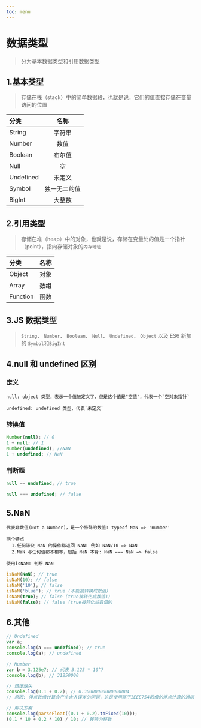```yaml
---
toc: menu
---
```


# 数据类型

> 分为基本数据类型和引用数据类型

## 1.基本类型

> 存储在栈（stack）中的简单数据段，也就是说，它们的值直接存储在变量访问的位置

| 分类      |     名称     |
| :-------- | :----------: |
| String    |    字符串    |
| Number    |     数值     |
| Boolean   |    布尔值    |
| Null      |      空      |
| Undefined |    未定义    |
| Symbol    | 独一无二的值 |
| BigInt    |    大整数    |

## 2.引用类型

> 存储在堆（heap）中的对象，也就是说，存储在变量处的值是一个指针（point），指向存储对象的`内存地址`

| 分类     | 名称 |
| :------- | :--: |
| Object   | 对象 |
| Array    | 数组 |
| Function | 函数 |

## 3.JS 数据类型

> `String`、 `Number`、 `Boolean`、 `Null`、 `Undefined`、 `Object` 以及 ES6 新加的 `Symbol`和`BigInt`

## 4.null 和 undefined 区别

### 定义

```
null: object 类型，表示一个值被定义了，但是这个值是"空值"，代表一个`空对象指针`

undefined: undefined 类型，代表`未定义`
```

### 转换值

```js
Number(null); // 0
1 + null; // 1
Number(undefined); //NaN
1 + undefined; // NaN
```

### 判断题

```js
null == undefined; // true

null === undefined; // false
```

## 5.NaN

```
代表非数值(Not a Number)，是一个特殊的数值: typeof NaN => 'number'

两个特点
  1.任何涉及 NaN 的操作都返回 NaN: 例如 NaN/10 => NaN
  2.NaN 与任何值都不相等，包括 NaN 本身: NaN === NaN => false

使用isNaN: 判断 NaN
```

```js
isNaN(NaN); // true
isNaN(10); // false
isNaN('10'); // false
isNaN('blue'); // true (不能被转换成数值)
isNaN(true); // false (true被转化成数值1)
isNaN(false); // false (true被转化成数值0)
```

## 6.其他

```js
// Undefined
var a;
console.log(a === undefined); // true
console.log(a); // undefined

// Number
var b = 3.125e7; // 代表 3.125 * 10^7
console.log(b); // 31250000

// 精度缺失
console.log(0.1 + 0.2); // 0.30000000000000004
// 原因: 浮点数值计算会产生舍入误差的问题，这是使用基于IEEE754数值的浮点计算的通病，并非js独有

// 解决方案
console.log(parseFloat((0.1 + 0.2).toFixed(10)));
(0.1 * 10 + 0.2 * 10) / 10; // 转换为整数
```
